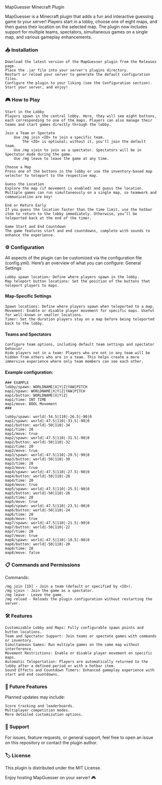 MapGuesser Minecraft Plugin

MapGuesser is a Minecraft plugin that adds a fun and interactive guessing game to your server! Players start in a lobby, choose one of eight maps, and
then guess their location on the selected map. The plugin now includes support for multiple teams, spectators, simultaneous games on a single map, and
various gameplay enhancements.

### 📥 Installation

    Download the latest version of the MapGuesser plugin from the Releases page.
    Place the .jar file into your server's plugins directory.
    Restart or reload your server to generate the default configuration files.
    Configure the plugin to your liking (see the Configuration section).
    Start your server, and enjoy!

### 🎮 How to Play

    Start in the Lobby
    Players spawn in the central lobby. Here, they will see eight buttons, each corresponding to one of the maps. Players can also manage their teams and start games directly through the lobby.

    Join a Team or Spectate
        Use /mg join <ID> to join a specific team.
            The <ID> is optional; without it, you'll join the default team.
        Use /mg sjoin to join as a spectator. Spectators will be in Spectator mode during the game.
        Use /mg leave to leave the game at any time.

    Choose a Map
    Press one of the buttons in the lobby or use the inventory-based map selector to teleport to the respective map.

    Guess the Location
    Explore the map (if movement is enabled) and guess the location. Multiple games can run simultaneously on a single map, so teamwork and communication are key!

    End or Return Early
    If you guess the location faster than the time limit, use the hotbar item to return to the lobby immediately. Otherwise, you’ll be teleported back at the end of the timer.

    Game Start and End Countdown
    The game features start and end countdowns, complete with sounds to enhance the experience.

### ⚙️ Configuration

All aspects of the plugin can be customized via the configuration file (config.yml). Here’s an overview of what you can configure:
General Settings

    Lobby spawn location: Define where players spawn in the lobby.
    Map teleport button locations: Set the position of the buttons that teleport players to maps.

#### Map-Specific Settings

    Spawn locations: Define where players spawn when teleported to a map.
    Movement: Enable or disable player movement for specific maps. Useful for well-known or smaller locations.
    Timer: Set the duration players stay on a map before being teleported back to the lobby.

#### Teams and Spectators

    Configure team options, including default team settings and spectator behavior.
    Hide players not in a team: Players who are not in any team will be hidden from others who are in a team. This helps create a more immersive experience where only team members can see each other.

#### Example configuration:

    ### EXAMPLE
    lobby/spawn: WORLDNAME|X|Y|Z|YAW|PITCH
    map1/spawn: WORLDNAME|X|Y|Z|YAW|PITCH
    map1/button: WORLDNAME|X|Y|Z|
    map1/time: INT TIME
    map1/move: BOOL Movement
    ###
    
    lobby/spawn: world|-54.5|110|-26.5|-90|0
    map1/spawn: world|-47.5|110|-33.5|-90|0
    map1/button: world|-50|110|-34
    map1/time: 20
    map1/move: true
    map2/spawn: world|-47.5|110|-31.5|-90|0
    map2/button: world|-50|110|-32
    map2/time: 20
    map2/move: true
    map3/spawn: world|-47.5|110|-29.5|-90|0
    map3/button: world|-50|110|-30
    map3/time: 20
    map3/move: true
    map4/spawn: world|-47.5|110|-27.5|-90|0
    map4/button: world|-50|110|-28
    map4/time: 20
    map4/move: true
    map5/spawn: world|-47.5|110|-25.5|-90|0
    map5/button: world|-50|110|-26
    map5/time: 20
    map5/move: true
    map6/spawn: world|-47.5|110|-23.5|-90|0
    map6/button: world|-50|110|-24
    map6/time: 20
    map6/move: true
    map7/spawn: world|-47.5|110|-21.5|-90|0
    map7/button: world|-50|110|-22
    map7/time: 20
    map7/move: true
    map8/spawn: world|-47.5|110|-19.5|-90|0
    map8/button: world|-50|110|-20
    map8/time: 20
    map8/move: false

### 📋 Commands and Permissions

Commands:

    /mg join [ID] - Join a team (default or specified by <ID>).
    /mg sjoin - Join the game as a spectator.
    /mg leave - Leave the game.
    /mg reload - Reloads the plugin configuration without restarting the server.

### 🛠️ Features

    Customizable Lobby and Maps: Fully configurable spawn points and button locations.
    Team and Spectator Support: Join teams or spectate games with commands or inventory.
    Simultaneous Games: Run multiple games on the same map without interference.
    Movement Restrictions: Enable or disable player movement on specific maps.
    Automatic Teleportation: Players are automatically returned to the lobby after a defined period or with a hotbar item.
    Sound Effects and Countdown Timers: Enhanced gameplay experience with start and end countdowns.

### 🚀 Future Features

Planned updates may include:

    Score tracking and leaderboards.
    Multiplayer competition modes.
    More detailed customization options.

### 📧 Support

For issues, feature requests, or general support, feel free to open an issue on this repository or contact the plugin author.

### 🏷️ License

This plugin is distributed under the MIT License.

Enjoy hosting MapGuesser on your server! 🎮